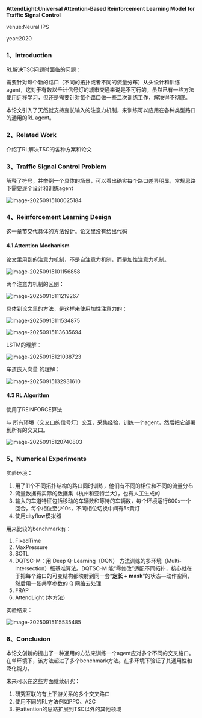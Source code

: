 **AttendLight:Universal Attention-Based Reinforcement Learning Model for Traffic Signal Control**

venue:Neural IPS

year:2020

### 1、Introduction

RL解决TSC问题时面临的问题：

需要针对每个新的路口（不同的拓扑或者不同的流量分布）从头设计和训练agent，这对于有数以千计信号灯的城市交通来说是不可行的。虽然已有一些方法使用迁移学习，但还是需要针对每个路口做一些二次训练工作，解决得不彻底。

本论文引入了天然就支持变长输入的注意力机制，来训练可以应用在各种类型路口的通用的RL agent。

### 2、Related Work

介绍了RL解决TSC的各种方案和论文

### 3、Traffic Signal Control Problem

解释了符号，并举例一个具体的场景，可以看出确实每个路口差异明显，常规思路下需要逐个设计和训练agent

![image-20250915100025184](img/image-20250915100025184.png)

### 4、Reinforcement Learning Design

这一章节交代具体的方法设计。论文里没有给出代码

#### 4.1 Attention Mechanism

论文里用到的注意力机制，不是自注意力机制，而是加性注意力机制。

![image-20250915101156858](img/image-20250915101156858.png)

两个注意力机制的区别：

![image-20250915111219267](img/image-20250915111219267.png)

具体到论文里的方法，是这样来使用加性注意力的：

![image-20250915111534875](img/image-20250915111534875.png)

![image-20250915113635694](img/image-20250915113635694.png)

LSTM的理解：

![image-20250915121038723](img/image-20250915121038723.png)

车道嵌入向量 的理解：

![image-20250915132931610](img/image-20250915132931610.png)

#### 4.3 RL Algorithm

使用了REINFORCE算法

与 所有环境（交叉口的信号灯）交互，采集经验，训练一个agent，然后把它部署到所有的交叉口。

![image-20250915120740803](img/image-20250915120740803.png)

### 5、Numerical Experiments

实验环境：

1. 用了11个不同拓扑结构的路口同时训练，他们有不同的相位和不同的流量分布
2. 流量数据有实际的数据集（杭州和亚特兰大），也有人工生成的
3. 输入的车道特征包括移动的车辆数和等待的车辆数，每个环境运行600s一个回合，每个相位至少10s，不同相位切换中间有5s黄灯
4. 使用cityflow模拟器

用来比较的benchmark有：

1. FixedTime
2. MaxPressure
3. SOTL
4. DQTSC-M：用 Deep Q-Learning（DQN） 方法训练的多环境（Multi-Intersection）版基准算法。DQTSC-M 能“零修改”适配不同拓扑，核心就在于把每个路口的可变结构都映射到同一套“**定长 + mask**”的状态—动作空间，然后用一张共享参数的 Q 网络去处理
5. FRAP
6. AttendLight (本方法)

实验结果：

![image-20250915115535485](img/image-20250915115535485.png)

### 6、Conclusion

本论文创新的提出了一种通用的方法来训练一个agent应对多个不同的交叉路口。在单环境下，该方法超过了多个benchmark方法。在多环境下验证了其通用性和泛化能力。

未来可以在这些方面继续研究：

1. 研究互联的有上下游关系的多个交叉路口
2. 使用不同的RL方法例如PPO、A2C
3. 把attention的思路扩展到TSC以外的其他领域

